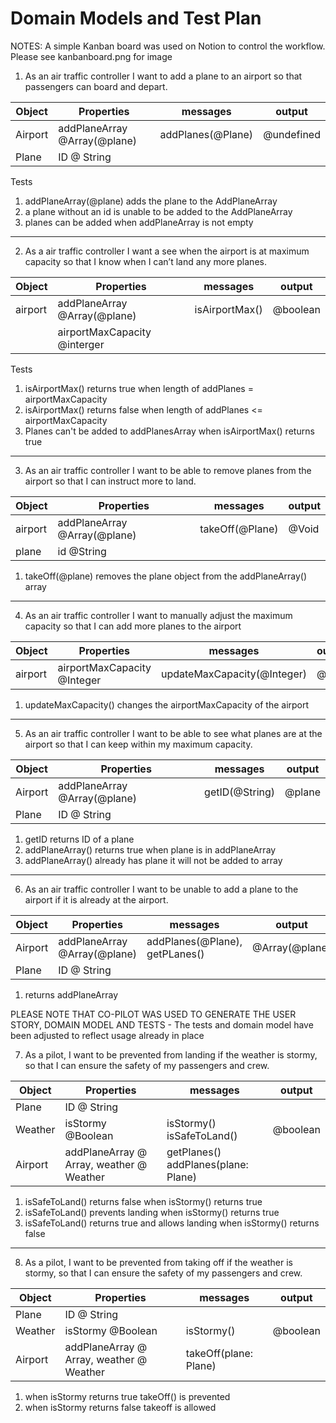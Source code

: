 # Domain Models and Test Plan

NOTES:
A simple Kanban board was used on Notion to control the workflow. Please see kanbanboard.png for image

1. As an air traffic controller I want to add a plane to an airport so that passengers can board and depart.

| Object  | Properties                   | messages          | output     |
| ------- | ---------------------------- | ----------------- | ---------- |
| Airport | addPlaneArray @Array(@plane) | addPlanes(@Plane) | @undefined |
| Plane   | ID @ String                  |                   |            |

Tests

1. addPlaneArray(@plane) adds the plane to the AddPlaneArray
2. a plane without an id is unable to be added to the AddPlaneArray
3. planes can be added when addPlaneArray is not empty

---

2. As a air traffic controller I want a see when the airport is at maximum capacity so that I know when I can’t land any more planes.

| Object  | Properties                   | messages       | output   |
| ------- | ---------------------------- | -------------- | -------- |
| airport | addPlaneArray @Array(@plane) | isAirportMax() | @boolean |
|         | airportMaxCapacity @interger |                |          |

Tests

1. isAirportMax() returns true when length of addPlanes = airportMaxCapacity
2. isAirportMax() returns false when length of addPlanes <= airportMaxCapacity
3. Planes can't be added to addPlanesArray when isAirportMax() returns true

---

3. As an air traffic controller I want to be able to remove planes from the airport so that I can instruct more to land.

| Object  | Properties                   | messages        | output |
| ------- | ---------------------------- | --------------- | ------ |
| airport | addPlaneArray @Array(@plane) | takeOff(@Plane) | @Void  |
| plane   | id @String                   |                 |        |

1. takeOff(@plane) removes the plane object from the addPlaneArray() array

---

4. As an air traffic controller I want to manually adjust the maximum capacity so that I can add more planes to the airport

| Object  | Properties                  | messages                    | output |
| ------- | --------------------------- | --------------------------- | ------ |
| airport | airportMaxCapacity @Integer | updateMaxCapacity(@Integer) | @void  |

1. updateMaxCapacity() changes the airportMaxCapacity of the airport

---

5. As an air traffic controller I want to be able to see what planes are at the airport so that I can keep within my maximum capacity.

| Object  | Properties                   | messages       | output |
| ------- | ---------------------------- | -------------- | ------ |
| Airport | addPlaneArray @Array(@plane) | getID(@String) | @plane |
| Plane   | ID @ String                  |                |        |

1. getID returns ID of a plane
2. addPlaneArray() returns true when plane is in addPlaneArray
3. addPlaneArray() already has plane it will not be added to array

---

6. As an air traffic controller I want to be unable to add a plane to the airport if it is already at the airport.

| Object  | Properties                   | messages                       | output         |
| ------- | ---------------------------- | ------------------------------ | -------------- |
| Airport | addPlaneArray @Array(@plane) | addPlanes(@Plane), getPLanes() | @Array(@plane) |
| Plane   | ID @ String                  |                                |                |

1. returns addPlaneArray

PLEASE NOTE THAT CO-PILOT WAS USED TO GENERATE THE USER STORY, DOMAIN MODEL AND TESTS - The tests and domain model have been adjusted to reflect usage already in place

7. As a pilot, I want to be prevented from landing if the weather is stormy, so that I can ensure the safety of my passengers and crew.

| Object  | Properties                               | messages                            | output   |
| ------- | ---------------------------------------- | ----------------------------------- | -------- |
| Plane   | ID @ String                              |                                     |          |
| Weather | isStormy @Boolean                        | isStormy() isSafeToLand()           | @boolean |
| Airport | addPlaneArray @ Array, weather @ Weather | getPlanes() addPlanes(plane: Plane) |          |

1. isSafeToLand() returns false when isStormy() returns true
2. isSafeToLand() prevents landing when isStormy() returns true
3. isSafeToLand() returns true and allows landing when isStormy() returns false

---

8. As a pilot, I want to be prevented from taking off if the weather is stormy, so that I can ensure the safety of my passengers and crew.

| Object  | Properties                               | messages              | output   |
| ------- | ---------------------------------------- | --------------------- | -------- |
| Plane   | ID @ String                              |                       |          |
| Weather | isStormy @Boolean                        | isStormy()            | @boolean |
| Airport | addPlaneArray @ Array, weather @ Weather | takeOff(plane: Plane) |          |

1. when isStormy returns true takeOff() is prevented
2. when isStormy returns false takeoff is allowed
